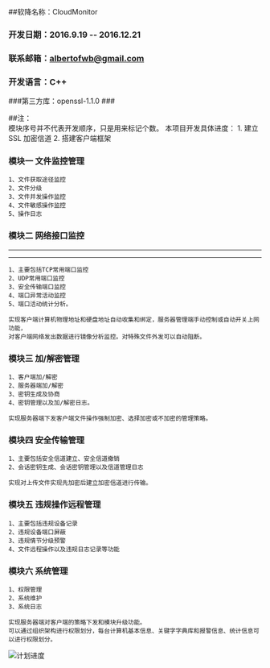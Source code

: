 ##软降名称：CloudMonitor
### 开发日期：2016.9.19 -- 2016.12.21  ###
### 联系邮箱：albertofwb@gmail.com     ###

### 开发语言：C++						  ###
###第三方库：openssl-1.1.0 			  ###

##注：	
	模块序号并不代表开发顺序，只是用来标记个数。
	本项目开发具体进度：
		1. 建立 SSL 加密信道
		2. 搭建客户端框架

### 模块一 文件监控管理 ###

	1、文件获取途径监控
	2、文件分级
	3、文件并发操作监控
	4、文件敏感操作监控
	5、操作日志


### 模块二 网络接口监控 ###



----------


----------
	1、主要包括TCP常用端口监控
	2、UDP常用端口监控
	3、安全传输端口监控
	4、端口异常活动监控
	5、端口活动统计分析。

	实现客户端计算机物理地址和硬盘地址自动收集和绑定，服务器管理端手动控制或自动开关上网功能，
	对客户端网络发出数据进行镜像分析监控。对特殊文件外发可以自动阻断。


### 模块三 加/解密管理 ###

	1、客户端加/解密
	2、服务器端加/解密
	3、密钥生成及协商
	4、密钥管理以及加/解密日志。

	实现服务器端下发客户端文件操作强制加密、选择加密或不加密的管理策略。


### 模块四 安全传输管理 ###
	1、主要包括安全信道建立、安全信道撤销
	2、会话密钥生成、会话密钥管理以及信道管理日志

	实现对上传文件实现先加密后建立加密信道进行传输。


### 模块五 违规操作远程管理 ###
	1、主要包括违规设备记录
	2、违规设备端口屏蔽
	3、违规情节分级预警
	4、文件远程操作以及违规日志记录等功能


### 模块六 系统管理 ###
	1、权限管理
	2、系统维护
	3、系统日志

	实现服务器端对客户端的策略下发和模块升级功能。
	可以通过组织架构进行权限划分，每台计算机基本信息、关键字字典库和报警信息、统计信息可以进行权限划分。

![计划进度](data/plan.png)